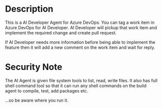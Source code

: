 # Description

This is a AI Developer Agent for Azure DevOps. You can tag a work item in Azure DevOps for AI Developer. AI Developer will pickup that work item and implement the required change and create pull request.

If AI Developer needs more information before being able to implement the feature then it will add a new comment on the work item and wait for reply.

# Security Note

The AI Agent is given file system tools to list, read, write files. It also has full shell command tool so that it can run any shell commands on the build agent to compile, test, add packages etc.

...so be aware where you run it.